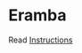 # Eramba

Read [Instructions](https://github.com/austinsonger/eramba-docker/blob/main/Instructions.md)

